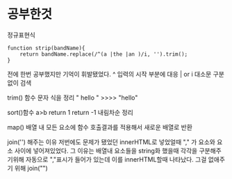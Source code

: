 # 공부한것

정규표현식

```
function strip(bandName){
    return bandName.replace(/^(a |the |an )/i, '').trim();
}
```

전에 한번 공부했지만 기억이 휘발됐었다.
^ 입력의 시작 부분에 대응
| or
i 대소문 구분없이 검색

trim() 함수
문자 식을 정리
" hello " >>>> "hello"

sort()함수
a>b return 1
return -1
내림차순 정리

map() 배열 내 모든 요소에 함수 호출결과를 적용해서 새로운 배열로 반환

join('') 해주는 이유
저번에도 문제가 됐었던
innerHTML로 넣었얼때 "," 가 요소와 요소 사이에 넣어져있었다.
그 이유는 배열내 요소들을 string화 했을때 각각을 구분해주기위해 자동으로 ","표시가 들어가 있는데 이를
innerHTML할때 나타났다.
그걸 없애주기 위해 join("")
